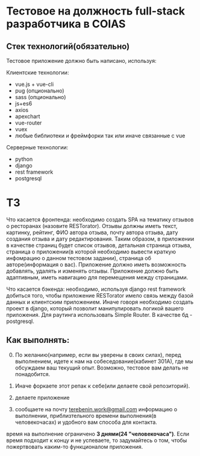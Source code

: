 # Тестовое на должность full-stack разработчика в COIAS

## Стек технологий(обязательно)
Тестовое приложение должно быть написано, используя:

Клиентские технологии:
* vue.js + vue-cli
* pug (опционально)
* sass (опционально)
* js+es6
* axios
* apexchart
* vue-router 
* vuex
* любые библиотеки и фреймфорки так или иначе связанные с vue

Серверные технологии:
* python
* django
* rest framework
* postgresql


# ТЗ
Что касается фронтенда: необходимо создать SPA на тематику отзывов о ресторанах (назовите RESTorator). Отзывы должны иметь текст, картинку, рейтинг, ФИО автора отзыва, почту автора отзыва, дату создания отзыва и дату редактирования. Таким образом, в приложении в качестве страниц будет список отзывов, детальная страница отзыва, страница о приложении(в которой необходимо вывести краткую инфомрацию о данном тестовом задании), страница об авторе(информация о вас). 
Приложение должно иметь возможность добавлять, удалять и изменять отзывы. Приложение должно быть адаптивным, иметь навигацию для перемещения между страницами.

Что касается бэкенда: необходимо, используя django rest framework добиться того, чтобы приложение RESTorator имело связь между базой данных и клиентским приложением. Иначе говоря необходимо создать проект в django, который позволит манипулировать логикой вашего приложения. Для раутинга использовать Simple Router. В качестве бд - postgresql.


## Как выполнять:

0) По желанию(например, если вы уверены в своих силах), перед выполнением, идете к нам на собеседование(кабинет 301А), где мы обсуждаем ваш текущий опыт. Возможно, тестовое вам делать не понадобится.

1) Иначе форкаете этот репак к себе(или делаете свой репозиторий).
2) делаете приложение 
3) сообщаете на почту terebenin.work@gmail.com информацию о выполнении, приблизтельного времени выполнения(в человекочасах) и удобного вам способа для контакта.

время на выполнение ограничено **3 днями(24 "человекочаса")**. Если время подходит к концу и не успеваете, то задумайтесь о том, чтобы пожертвовать каким-то функционалом приложения.  
